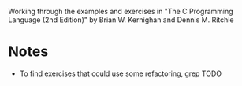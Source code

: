 Working through the examples and exercises in "The C Programming Language (2nd Edition)" by Brian W. Kernighan and Dennis M. Ritchie

# Notes
- To find exercises that could use some refactoring, grep TODO
